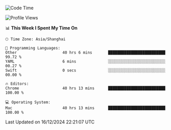 <!--START_SECTION:waka-->
![Code Time](http://img.shields.io/badge/Code%20Time-3%2C177%20hrs%2012%20mins-blue)

![Profile Views](http://img.shields.io/badge/Profile%20Views-1-blue)

📊 **This Week I Spent My Time On** 

```text
🕑︎ Time Zone: Asia/Shanghai

💬 Programming Languages: 
Other                    40 hrs 6 mins       █████████████████████████   99.72 % 
YAML                     6 mins              ░░░░░░░░░░░░░░░░░░░░░░░░░   00.27 % 
Swift                    0 secs              ░░░░░░░░░░░░░░░░░░░░░░░░░   00.00 % 

🔥 Editors: 
Chrome                   40 hrs 13 mins      █████████████████████████   100.00 % 

💻 Operating System: 
Mac                      40 hrs 13 mins      █████████████████████████   100.00 % 
```


 Last Updated on 16/12/2024 22:21:07 UTC
<!--END_SECTION:waka-->